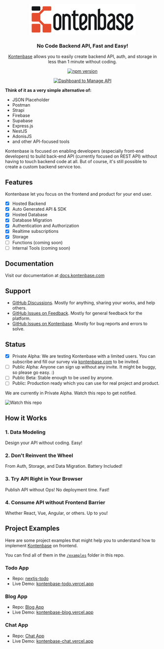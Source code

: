 <div align="center">
<img height="100" src="./assets/logo-adaptive.png"/>
<h3>No Code Backend API, Fast and Easy!</h3>
<p>
  <a href="https://kontenbase.com" target="_blank">Kontenbase</a> allows you to easily create backend API, auth, and storage in less than 1 minute without coding.
</p>
<p>
  <a href="https://badge.fury.io/js/@kontenbase%2Fsdk"><img src="https://badge.fury.io/js/@kontenbase%2Fsdk.svg" alt="npm version" height="18"></a>
</p>
<p>
  <a href="https://kontenbase.com">
    <img src="https://user-images.githubusercontent.com/2161622/146642683-b1f4530d-86d0-4494-880e-d9313817161c.png" alt="Dashboard to Manage API" />
  </a>
</p>
</div>

**Think of it as a very simple alternative of:**

- JSON Placeholder
- Postman
- Strapi
- Firebase
- Supabase
- Express.js
- NestJS
- AdonisJS
- and other API-focused tools

Kontenbase is focused on enabling developers (especially front-end developers) to build back-end API (currently focused on REST API) without having to touch backend code at all. But of course, it's still possible to create a custom backend service too.

## Features

Kontenbase let you focus on the frontend and product for your end user.

- [x] Hosted Backend
- [x] Auto Generated API & SDK
- [x] Hosted Database
- [x] Database Migration
- [x] Authentication and Authorization
- [x] Realtime subscriptions
- [x] Storage
- [ ] Functions (coming soon)
- [ ] Internal Tools (coming soon)

## Documentation

Visit our documentation at [docs.kontenbase.com](https://docs.kontenbase.com)

## Support

- [GitHub Discussions](https://github.com/kontenbase/kontenbase/discussions). Mostly for anything, sharing your works, and help others.
- [GitHub Issues on Feedback](https://github.com/kontenbase/feedback/issues). Mostly for general feedback for the platform.
- [GitHub Issues on Kontenbase](https://github.com/kontenbase/kontenbase/issues). Mostly for bug reports and errors to solve.

## Status

- [x] Private Alpha: We are testing Kontenbase with a limited users. You can subscribe and fill our survey via [kontenbase.com](https://kontenbase.com) to be invited.
- [ ] Public Alpha: Anyone can sign up without any invite. It might be buggy, so please go easy. :)
- [ ] Public Beta: Stable enough to be used by anyone.
- [ ] Public: Production ready which you can use for real project and product.

We are currently in Private Alpha. Watch this repo to get notified.

<img src="https://user-images.githubusercontent.com/2161622/146643522-6e2e9e84-e89e-4cf2-8618-623a57f00ed8.png" alt="Watch this repo" width="700"/>

## How it Works

### 1. Data Modeling

Design your API without coding. Easy!

### 2. Don't Reinvent the Wheel

From Auth, Storage, and Data Migration. Battery Included!

### 3. Try API Right in Your Browser

Publish API without Ops! No deployment time. Fast!

### 4. Consume API without Frontend Barrier

Whether React, Vue, Angular, or others. Up to you!

## Project Examples

Here are some project examples that might help you to understand how to implement <a href="https://kontenbase.com" target="_blank">Kontenbase</a> on frontend.

You can find all of them in the [`/examples`](./examples) folder in this repo.

### Todo App

- Repo: [nextjs-todo](https://github.com/kontenbase/kontenbase/tree/main/examples/nextjs-todo)
- Live Demo: [kontenbase-todo.vercel.app](https://kontenbase-todo.vercel.app)

### Blog App

- Repo: [Blog App](https://github.com/kontenbase/kontenbase/tree/main/examples/nextjs-blog)
- Live Demo: [kontenbase-blog.vercel.app](https://kontenbase-blog.vercel.app)

### Chat App

- Repo: [Chat App](https://github.com/kontenbase/kontenbase/tree/main/examples/reactjs-chat)
- Live Demo: [kontenbase-chat.vercel.app](https://kontenbase-chat.vercel.app)
